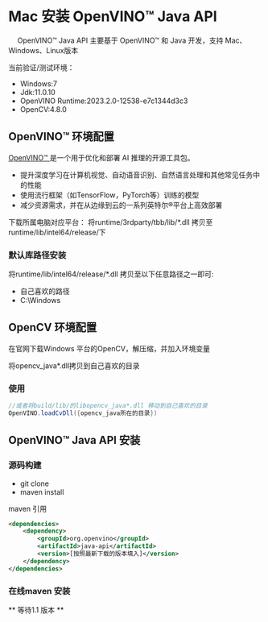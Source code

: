 # Mac 安装 OpenVINO™ Java API

&emsp;    OpenVINO™ Java API 主要基于 OpenVINO™ 和 Java 开发，支持 Mac、Windows、Linux版本

当前验证/测试环境：
- Windows:7
- Jdk:11.0.10
- OpenVINO Runtime:2023.2.0-12538-e7c1344d3c3
- OpenCV:4.8.0

## OpenVINO™ 环境配置
[OpenVINO™ ](www.openvino.ai)是一个用于优化和部署 AI 推理的开源工具包。

- 提升深度学习在计算机视觉、自动语音识别、自然语言处理和其他常见任务中的性能
- 使用流行框架（如TensorFlow，PyTorch等）训练的模型
- 减少资源需求，并在从边缘到云的一系列英特尔®平台上高效部署

下载所属电脑对应平台：
将runtime/3rdparty/tbb/lib/*.dll 拷贝至 runtime/lib/intel64/release/下
### 默认库路径安装
将runtime/lib/intel64/release/*.dll 拷贝至以下任意路径之一即可:
- 自己喜欢的路径
- C:\\Windows

## OpenCV 环境配置
在官网下载Windows 平台的OpenCV，解压缩，并加入环境变量

将opencv_java*.dll拷贝到自己喜欢的目录

### 使用

```java
//或者将build/lib/的libopencv_java*.dll 移动到自己喜欢的目录
OpenVINO.loadCvDll({opencv_java所在的目录})
```

## OpenVINO™ Java API 安装

### 源码构建
- git clone
- maven install

maven 引用
```xml
<dependencies>
    <dependency>
        <groupId>org.openvino</groupId>
        <artifactId>java-api</artifactId>
        <version>[按照最新下载的版本填入]</version>
    </dependency>
</dependencies>
```

### 在线maven 安装
** 等待1.1 版本 **  
